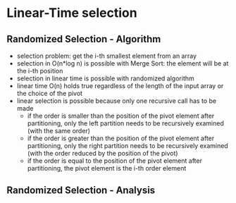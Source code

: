# Linear-Time selection

## Randomized Selection - Algorithm

- selection problem: get the i-th smallest element from an array
- selection in O(n*log n) is possible with Merge Sort: the element will be at the i-th position
- selection in linear time is possible with randomized algorithm
- linear time O(n) holds true regardless of the length of the input array or the choice of the pivot
- linear selection is possible because only one recursive call has to be made
    - if the order is smaller than the position of the pivot element after partitioning, only the left partition needs to be recursively examined (with the same order)
    - if the order is greater than the position of the pivot element after partitioning, only the right partition needs to be recursively examined (with the order reduced by the position of the pivot)
    - if the order is equal to the position of the pivot element after partitioning, the pivot element is the i-th order element
    
## Randomized Selection - Analysis
